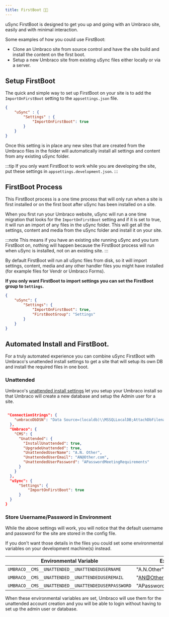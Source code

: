 ```yaml
---
title: FirstBoot 🥇🥾
---
```


uSync FirstBoot is designed to get you up and going with an Umbraco site, easily and with minimal interaction.

Some examples of how you could use FirstBoot:

- Clone an Umbraco site from source control and have the site build and install the content on the first boot.
- Setup a new Umbraco site from existing uSync files either locally or via a server. 

## Setup FirstBoot 

The quick and simple way to set up FirstBoot on your site is to add the `ImportOnFirstBoot` setting to the `appsettings.json` file. 

```json title="appsettings.json"
{
    "uSync" : {
        "Settings" : {
            "ImportOnFirstBoot": true
        }
    }
}
```

Once this setting is in place any new sites that are created from the Umbraco files in the folder will automatically install all settings and content from any existing uSync folder. 

:::tip
If you only want FirstBoot to work while you are developing the site, put these settings in `appsettings.development.json`.
:::

## FirstBoot Process
This FirstBoot process is a one time process that will only run when a site is first installed or on the first boot after uSync has been installed on a site. 

When you first run your Umbraco website, uSync will run a one time migration that looks for the `ImportOnFirstBoot` setting and if it is set to true, it will run an import of any files in the uSync folder. This will get all the settings, content and media from the uSync folder and install it on your site. 

:::note
This means if you have an existing site running uSync and you turn FirstBoot on, nothing will happen because the FirstBoot process will run when uSync is installed, not on an existing site.
:::

By default FirstBoot will run all uSync files from disk, so it will import settings, content, media and any other handler files you might have installed (for example files for Vendr or Umbraco Forms).

**If you only want FirstBoot to import settings you can set the FirstBoot group to `Settings`.**

```json title="appsettings.json"
{
    "uSync": {
        "Settings": {
            "ImportOnFirstBoot": true,
            "FirstBootGroup": "Settings"
        }
    }
}
```

## Automated Install and FirstBoot. 

For a truly automated experience you can combine uSync FirstBoot with Umbraco's unattended install settings to get a site that will setup its own DB and install the required files in one boot. 

### Unattended 
Umbraco's [unattended install settings](https://our.umbraco.com/documentation/reference/V9-Config/UnattendedSettings/) let you setup your Umbraco install so that Umbraco will create a new database and setup the Admin user for a site.

```json title="appsettings.development.json"

 "ConnectionStrings": {
    "umbracoDbDSN": "Data Source=(localdb)\\MSSQLLocalDB;AttachDbFilename=|DataDirectory|\\Umbraco.mdf;Integrated Security=True"
  },
  "Umbraco": {
    "CMS": {
      "Unattended": {
        "InstallUnattended": true,
        "UpgradeUnattended": true,
        "UnattendedUserName": "A.N. Other",
        "UnattendedUserEmail": "AN@Other.com",
        "UnattendedUserPassword": "APasswordMeetingRequirements"
      }
    }
  },
  "uSync": {
      "Settings": {
          "ImportOnFirstBoot": true
      }
  }
}
```

### Store Username/Password in Environment
While the above settings will work, you will notice that the default username and password for the site are stored in the config file. 

If you don't want those details in the files you could set some environmental variables on your development machine(s) instead.

| Environmental Variable | Example Value |
|--|--|
| `UMBRACO__CMS__UNATTENDED__UNATTENDEDUSERNAME` |  "A.N.Other" | 
| `UMBRACO__CMS__UNATTENDED__UNATTENDEDUSEREMAIL` | "AN@Other.com" |
| `UMBRACO__CMS__UNATTENDED__UNATTENDEDUSERPASSWORD` | "APasswordMeetingRequirements" |

When these environmental variables are set, Umbraco will use them for the 
unattended account creation and you will be able to login without having
to set up the admin user or database.